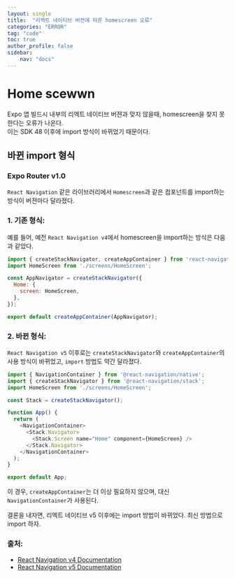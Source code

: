 ```yaml
---
layout: single
title:  "리엑트 네이티브 버젼에 따른 homescreen 오류"
categories: "ERROR"
tag: "code"
toc: true
author_profile: false
sidebar:
    nav: "docs"
---
```

 
# Home scewwn
Expo 앱 빌드시 내부의 리엑트 네이티브 버젼과 맞지 않을때, homescreen을 찾지 못한다는 오류가 나온다.  
이는 SDK 48 이후에 import 방식이 바뀌었기 때문이다.  

## 바뀐 import 형식
### Expo Router v1.0
`React Navigation` 같은 라이브러리에서 `Homescreen`과 같은 컴포넌트를 import하는 방식이 버젼마다 달라졌다.  
### 1. **기존 형식:**

예를 들어, 예전 `React Navigation v4`에서 homescreen을 import하는 방식은 다음과 같았다.

```javascript
import { createStackNavigator, createAppContainer } from 'react-navigation';
import HomeScreen from './screens/HomeScreen';

const AppNavigator = createStackNavigator({
  Home: {
    screen: HomeScreen,
  },
});

export default createAppContainer(AppNavigator);
```

### 2. **바뀐 형식:**

`React Navigation v5` 이후로는 `createStackNavigator`와 `createAppContainer`의 사용 방식이 바뀌었고, `import` 방법도 약간 달라졌다.

```javascript
import { NavigationContainer } from '@react-navigation/native';
import { createStackNavigator } from '@react-navigation/stack';
import HomeScreen from './screens/HomeScreen';

const Stack = createStackNavigator();

function App() {
  return (
    <NavigationContainer>
      <Stack.Navigator>
        <Stack.Screen name="Home" component={HomeScreen} />
      </Stack.Navigator>
    </NavigationContainer>
  );
}

export default App;
```

이 경우, `createAppContainer`는 더 이상 필요하지 않으며, 대신 `NavigationContainer`가 사용된다.  

결론을 내자면, 리엑트 네이티브 v5 이후에는 import 방법이 바뀌었다. 최신 방법으로 import 하자.  


### 출처:
- [React Navigation v4 Documentation](https://reactnavigation.org/docs/4.x/getting-started/)  
- [React Navigation v5 Documentation](https://reactnavigation.org/docs/5.x/getting-started/)